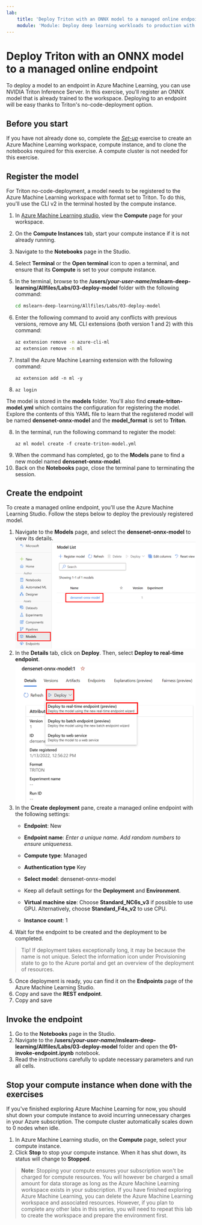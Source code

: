 ```yaml
---
lab:
    title: 'Deploy Triton with an ONNX model to a managed online endpoint'
    module: 'Module: Deploy deep learning workloads to production with Azure Machine Learning'
---
```


# Deploy Triton with an ONNX model to a managed online endpoint

To deploy a model to an endpoint in Azure Machine Learning, you can use NVIDIA Triton Inference Server. In this exercise, you'll register an ONNX model that is already trained to the workspace. Deploying to an endpoint will be easy thanks to Triton's no-code-deployment option.

## Before you start

If you have not already done so, complete the *[Set-up](00-set-up.md)* exercise to create an Azure Machine Learning workspace, compute instance, and to clone the notebooks required for this exercise. A compute cluster is not needed for this exercise.

## Register the model

For Triton no-code-deployment, a model needs to be registered to the Azure Machine Learning workspace with format set to Triton. To do this, you'll use the CLI v2 in the terminal hosted by the compute instance.

1. In [Azure Machine Learning studio](https://ml.azure.com), view the **Compute** page for your workspace. 
2. On the **Compute Instances** tab, start your compute instance if it is not already running.
3. Navigate to the **Notebooks** page in the Studio.
4. Select **Terminal** or the **Open terminal** icon to open a terminal, and ensure that its **Compute** is set to your compute instance.
5. In the terminal, browse to the **/users/*your-user-name*/mslearn-deep-learning/Allfiles/Labs/03-deploy-model** folder with the following command:
    ```bash
    cd mslearn-deep-learning/Allfiles/Labs/03-deploy-model
    ```
6. Enter the following command to avoid any conflicts with previous versions, remove any ML CLI extensions (both version 1 and 2) with this command:

    ```bash
    az extension remove -n azure-cli-ml
    az extension remove -n ml
    ```
7. Install the Azure Machine Learning extension with the following command:
    ```
    az extension add -n ml -y
    ```
8. 
    ```
    az login
    ```
The model is stored in the **models** folder. You'll also find **create-triton-model.yml** which contains the configuration for registering the model. Explore the contents of this YAML file to learn that the registered model will be named **densenet-onnx-model** and the **model_format** is set to **Triton**.

8. In the terminal, run the following command to register the model:
    ```
    az ml model create -f create-triton-model.yml
    ```
9. When the command has completed, go to the **Models** pane to find a new model named **densenet-onnx-model**. 
10. Back on the **Notebooks** page, close the terminal pane to terminating the session.

## Create the endpoint

To create a managed online endpoint, you'll use the Azure Machine Learning Studio. Follow the steps below to deploy the previously registered model.

1. Navigate to the **Models** page, and select the **densenet-onnx-model** to view its details.
 ![Models page](./media/03-01-model-page.png)
2. In the **Details** tab, click on **Deploy**. Then, select **Deploy to real-time endpoint**.
 ![Model details](./media/03-02-model-deploy.png)
3. In the **Create deployment** pane, create a managed online endpoint with the following settings:
    - **Endpoint**: New
    - **Endpoint name**: *Enter a unique name. Add random numbers to ensure uniqueness.*
    - **Compute type**: Managed
    - **Authentication type** Key

    - **Select model**: densenet-onnx-model

    - Keep all default settings for the **Deployment** and **Environment**.

    - **Virtual machine size**: Choose **Standard_NC6s_v3** if possible to use GPU. Alternatively, choose **Standard_F4s_v2** to use CPU.
    - **Instance count**: 1
4. Wait for the endpoint to be created and the deployment to be completed. 

> Tip!
> If deployment takes exceptionally long, it may be because the name is not unique. Select the information icon under Provisioning state to go to the Azure portal and get an overview of the deployment of resources.

5. Once deployment is ready, you can find it on the **Endpoints** page of the Azure Machine Learning Studio.
6. Copy and save the **REST endpoint**.
7. Copy and save 

## Invoke the endpoint

1. Go to the **Notebooks** page in the Studio.
2. Navigate to the **/users/*your-user-name*/mslearn-deep-learning/Allfiles/Labs/03-deploy-model** folder and open the **01-invoke-endpoint.ipynb** notebook.
3. Read the instructions carefully to update necessary parameters and run all cells.

## Stop your compute instance when done with the exercises

If you've finished exploring Azure Machine Learning for now, you should shut down your compute instance to avoid incurring unnecessary charges in your Azure subscription. The compute cluster automatically scales down to 0 nodes when idle.

1. In Azure Machine Learning studio, on the **Compute** page, select your compute instance.
2. Click **Stop** to stop your compute instance. When it has shut down, its status will change to **Stopped**.

> **Note**: Stopping your compute ensures your subscription won't be charged for compute resources. You will however be charged a small amount for data storage as long as the Azure Machine Learning workspace exists in your subscription. If you have finished exploring Azure Machine Learning, you can delete the Azure Machine Learning workspace and associated resources. However, if you plan to complete any other labs in this series, you will need to repeat this lab to create the workspace and prepare the environment first.
